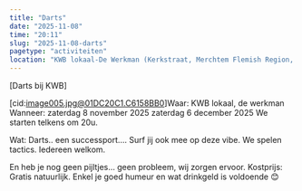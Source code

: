 ```yaml
---
title: "Darts"
date: "2025-11-08"
time: "20:11"
slug: "2025-11-08-darts"
pagetype: "activiteiten"
location: "KWB lokaal-De Werkman (Kerkstraat, Merchtem Flemish Region, Belgium)"
---
```




[Darts bij KWB]

[cid:image005.jpg@01DC20C1.C6158BB0]Waar:
KWB lokaal, de werkman
Wanneer:
zaterdag 8 november 2025
zaterdag 6 december 2025
We starten telkens om 20u.

Wat:
Darts.. een successport…. Surf jij ook mee op deze vibe.
We spelen tactics.
Iedereen welkom.

En heb je nog geen pijltjes… geen probleem, wij zorgen ervoor.
Kostprijs:
Gratis natuurlijk. Enkel je goed humeur en wat drinkgeld is voldoende 😊




